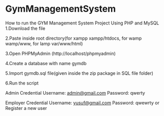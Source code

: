 # GymManagementSystem

How to run the GYM  Management System Project Using PHP and MySQL
1.Download the file

2.Paste inside root directory(for xampp xampp/htdocs, for wamp wamp/www, for lamp var/www/html)

3.Open PHPMyAdmin (http://localhost/phpmyadmin)

4.Create a database with name gymdb


5.Import gymdb.sql file(given inside the zip package in SQL file folder)

6.Run the script

Admin Credential
Username: admin@gmail.com
Password: qwerty

Employer Credential
Username: yusuf@gmail.com
Password: qwewrty
or Register a new user
